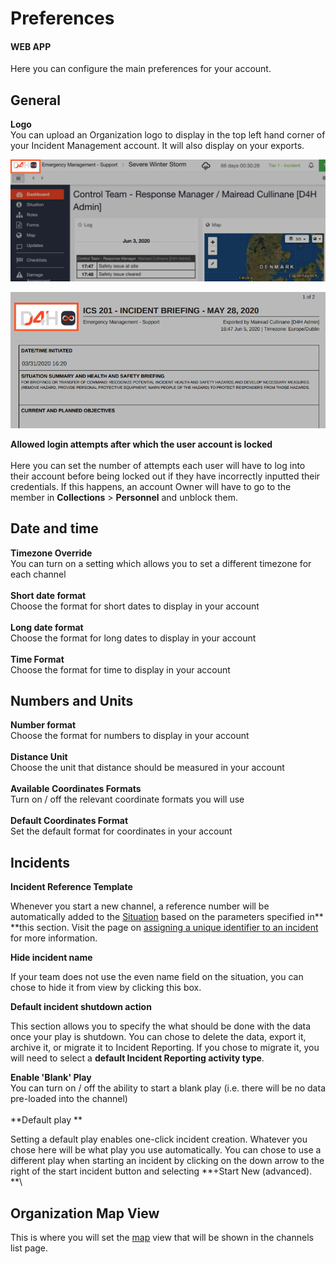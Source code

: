 # Preferences

#### WEB APP

Here you can configure the main preferences for your account.

## General

**Logo** \
You can upload an Organization logo to display in the top left hand corner of your Incident Management account. It will also display on your exports.&#x20;

![](<../../../.gitbook/assets/preferences logo 1.png>)

![](<../../../.gitbook/assets/preferences logo 2.png>)

**Allowed login attempts after which the user account is locked**\
\
Here you can set the number of attempts each user will have to log into their account before being locked out if they have incorrectly inputted their credentials. If this happens, an account Owner will have to go to the member in **Collections** > **Personnel** and unblock them.&#x20;

## Date and time

**Timezone Override**\
You can turn on a setting which allows you to set a different timezone for each channel\
\
**Short date format**\
Choose the format for short dates to display in your account\
\
**Long date format**\
Choose the format for long dates to display in your account\
\
**Time Format**\
Choose the format for time to display in your account

## Numbers and Units

**Number format**\
Choose the format for numbers to display in your account\
\
**Distance Unit**\
Choose the unit that distance should be measured in your account\
\
**Available Coordinates Formats**\
Turn on / off the relevant coordinate formats you will use\
\
**Default Coordinates Format**\
Set the default format for coordinates in your account

## Incidents

**Incident Reference Template**

Whenever you start a new channel, a reference number will be automatically added to the [Situation](../../situation/) based on the parameters specified in** **this section. Visit the page on [assigning a unique identifier to an incident](../../channels/assigning-a-unique-identifier-to-an-incident.md) for more information.

**Hide incident name**

If your team does not use the even name field on the situation, you can chose to hide it from view by clicking this box.

**Default incident shutdown action**

This section allows you to specify the what should be done with the data once your play is shutdown. You can chose to delete the data, export it, archive it, or migrate it to Incident Reporting. If you chose to migrate it, you will need to select a **default Incident Reporting activity type**.&#x20;

**Enable 'Blank' Play**\
You can turn on / off the ability to start a blank play (i.e. there will be no data pre-loaded into the channel)\
\
**Default play **

Setting a default play enables one-click incident creation. Whatever you chose here will be what play you use automatically. You can chose to use a different play when starting an incident by clicking on the down arrow to the right of the start incident button and selecting **+Start New (advanced). **\


## Organization Map View

This is where you will set the [map](../../map/) view that will be shown in the channels list page.&#x20;
